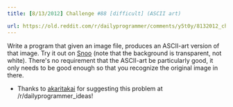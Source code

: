 ```yaml
---
title: [8/13/2012] Challenge #88 [difficult] (ASCII art)

url: https://old.reddit.com/r/dailyprogrammer/comments/y5t0y/8132012_challenge_88_difficult_ascii_art/
---
```


Write a program that given an image file, produces an ASCII-art version of that image. Try it out on [Snoo](http://i.imgur.com/tJmB9.png) (note that the background is transparent, not white). There's no requirement that the ASCII-art be particularly good, it only needs to be good enough so that you recognize the original image in there. 


* Thanks to [akaritakai](http://www.reddit.com/user/akaritakai) for suggesting this problem at /r/dailyprogrammer_ideas!
